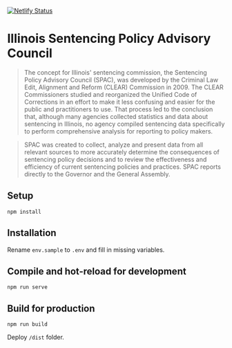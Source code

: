 [![Netlify Status](https://api.netlify.com/api/v1/badges/71c65928-9986-4104-bd78-465726edb356/deploy-status)](https://app.netlify.com/sites/spac/deploys)

# Illinois Sentencing Policy Advisory Council

> The concept for Illinois' sentencing commission, the Sentencing Policy Advisory Council (SPAC), was developed by the Criminal Law Edit, Alignment and Reform (CLEAR) Commission in 2009. The CLEAR Commissioners studied and reorganized the Unified Code of Corrections in an effort to make it less confusing and easier for the public and practitioners to use. That process led to the conclusion that, although many agencies collected statistics and data about sentencing in Illinois, no agency compiled sentencing data specifically to perform comprehensive analysis for reporting to policy makers.

> SPAC was created to collect, analyze and present data from all relevant sources to more accurately determine the consequences of sentencing policy decisions and to review the effectiveness and efficiency of current sentencing policies and practices. SPAC reports directly to the Governor and the General Assembly.

## Setup
```
npm install
```

## Installation

Rename ```env.sample``` to ```.env``` and fill in missing variables.

## Compile and hot-reload for development
```
npm run serve
```

## Build for production
```
npm run build
```

Deploy ```/dist``` folder.

